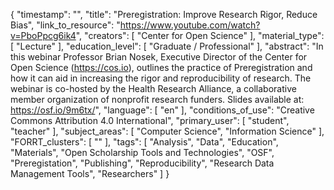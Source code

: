 {
    "timestamp": "",
    "title": "Preregistration: Improve Research Rigor, Reduce Bias",
    "link_to_resource": "https://www.youtube.com/watch?v=PboPpcg6ik4",
    "creators": [
        "Center for Open Science"
    ],
    "material_type": [
        "Lecture"
    ],
    "education_level": [
        "Graduate / Professional"
    ],
    "abstract": "In this webinar Professor Brian Nosek, Executive Director of the Center for Open Science (https://cos.io), outlines the practice of Preregistration and how it can aid in increasing the rigor and reproducibility of research. The webinar is co-hosted by the Health Research Alliance, a collaborative member organization of nonprofit research funders. Slides available at: https://osf.io/9m6tx/",
    "language": [
        "en"
    ],
    "conditions_of_use": "Creative Commons Attribution 4.0 International",
    "primary_user": [
        "student",
        "teacher"
    ],
    "subject_areas": [
        "Computer Science",
        "Information Science"
    ],
    "FORRT_clusters": [
        ""
    ],
    "tags": [
        "Analysis",
        "Data",
        "Education",
        "Materials",
        "Open Scholarship Tools and Technologies",
        "OSF",
        "Preregistation",
        "Publishing",
        "Reproducibility",
        "Research Data Management Tools",
        "Researchers"
    ]
}